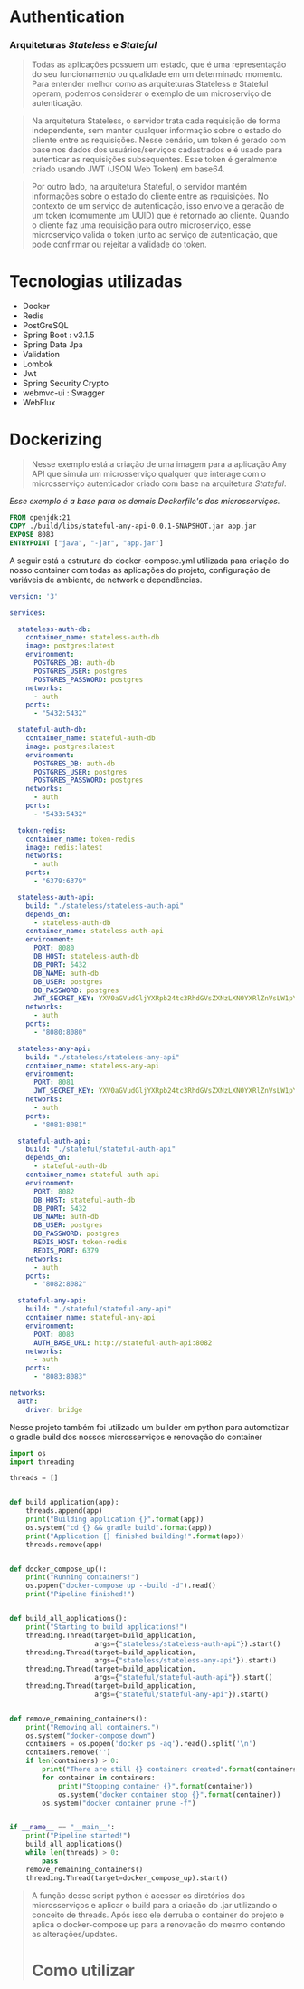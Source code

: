 # Authentication

### Arquiteturas *Stateless* e *Stateful*

>Todas as aplicações possuem um estado, que é uma representação do seu funcionamento ou qualidade em um determinado momento. Para entender melhor como as arquiteturas Stateless e Stateful operam, podemos considerar o exemplo de um microserviço de autenticação.

>Na arquitetura Stateless, o servidor trata cada requisição de forma independente, sem manter qualquer informação sobre o estado do cliente entre as requisições. Nesse cenário, um token é gerado com base nos dados dos usuários/serviços cadastrados e é usado para autenticar as requisições subsequentes. Esse token é geralmente criado usando JWT (JSON Web Token) em base64.

>Por outro lado, na arquitetura Stateful, o servidor mantém informações sobre o estado do cliente entre as requisições. No contexto de um serviço de autenticação, isso envolve a geração de um token (comumente um UUID) que é retornado ao cliente. Quando o cliente faz uma requisição para outro microserviço, esse microserviço valida o token junto ao serviço de autenticação, que pode confirmar ou rejeitar a validade do token.

# Tecnologias utilizadas
- Docker
- Redis
- PostGreSQL
- Spring Boot : v3.1.5
- Spring Data Jpa
- Validation
- Lombok
- Jwt
- Spring Security Crypto
- webmvc-ui : Swagger
- WebFlux

# Dockerizing
>Nesse exemplo está a criação de uma imagem para a aplicação Any API que simula um microsserviço qualquer que interage com o microsserviço autenticador criado com base na arquitetura *Stateful*.

*Esse exemplo é a base para os demais Dockerfile's dos microsserviços.*
```dockerfile
FROM openjdk:21
COPY ./build/libs/stateful-any-api-0.0.1-SNAPSHOT.jar app.jar
EXPOSE 8083
ENTRYPOINT ["java", "-jar", "app.jar"]
```

A seguir está a estrutura do docker-compose.yml utilizada para criação do nosso container com todas as aplicações do projeto, configuração de variáveis de ambiente, de network e dependências.
```yml
version: '3'

services:

  stateless-auth-db:
    container_name: stateless-auth-db
    image: postgres:latest
    environment:
      POSTGRES_DB: auth-db
      POSTGRES_USER: postgres
      POSTGRES_PASSWORD: postgres
    networks:
      - auth
    ports:
      - "5432:5432"

  stateful-auth-db:
    container_name: stateful-auth-db
    image: postgres:latest
    environment:
      POSTGRES_DB: auth-db
      POSTGRES_USER: postgres
      POSTGRES_PASSWORD: postgres
    networks:
      - auth
    ports:
      - "5433:5432"

  token-redis:
    container_name: token-redis
    image: redis:latest
    networks:
      - auth
    ports:
      - "6379:6379"

  stateless-auth-api:
    build: "./stateless/stateless-auth-api"
    depends_on:
      - stateless-auth-db
    container_name: stateless-auth-api
    environment:
      PORT: 8080
      DB_HOST: stateless-auth-db
      DB_PORT: 5432
      DB_NAME: auth-db
      DB_USER: postgres
      DB_PASSWORD: postgres
      JWT_SECRET_KEY: YXV0aGVudGljYXRpb24tc3RhdGVsZXNzLXN0YXRlZnVsLW1pY3Jvc2VydmljZS1jb250YWluZXI=
    networks:
      - auth
    ports:
      - "8080:8080"

  stateless-any-api:
    build: "./stateless/stateless-any-api"
    container_name: stateless-any-api
    environment:
      PORT: 8081
      JWT_SECRET_KEY: YXV0aGVudGljYXRpb24tc3RhdGVsZXNzLXN0YXRlZnVsLW1pY3Jvc2VydmljZS1jb250YWluZXI=
    networks:
      - auth
    ports:
      - "8081:8081"

  stateful-auth-api:
    build: "./stateful/stateful-auth-api"
    depends_on:
      - stateful-auth-db
    container_name: stateful-auth-api
    environment:
      PORT: 8082
      DB_HOST: stateful-auth-db
      DB_PORT: 5432
      DB_NAME: auth-db
      DB_USER: postgres
      DB_PASSWORD: postgres
      REDIS_HOST: token-redis
      REDIS_PORT: 6379
    networks:
      - auth
    ports:
      - "8082:8082"

  stateful-any-api:
    build: "./stateful/stateful-any-api"
    container_name: stateful-any-api
    environment:
      PORT: 8083
      AUTH_BASE_URL: http://stateful-auth-api:8082
    networks:
      - auth
    ports:
      - "8083:8083"

networks:
  auth:
    driver: bridge
```

Nesse projeto também foi utilizado um builder em python para automatizar o gradle build dos nossos microsserviços e renovação do container

```python
import os
import threading

threads = []


def build_application(app):
    threads.append(app)
    print("Building application {}".format(app))
    os.system("cd {} && gradle build".format(app))
    print("Application {} finished building!".format(app))
    threads.remove(app)


def docker_compose_up():
    print("Running containers!")
    os.popen("docker-compose up --build -d").read()
    print("Pipeline finished!")


def build_all_applications():
    print("Starting to build applications!")
    threading.Thread(target=build_application,
                     args={"stateless/stateless-auth-api"}).start()
    threading.Thread(target=build_application,
                     args={"stateless/stateless-any-api"}).start()
    threading.Thread(target=build_application,
                     args={"stateful/stateful-auth-api"}).start()
    threading.Thread(target=build_application,
                     args={"stateful/stateful-any-api"}).start()


def remove_remaining_containers():
    print("Removing all containers.")
    os.system("docker-compose down")
    containers = os.popen('docker ps -aq').read().split('\n')
    containers.remove('')
    if len(containers) > 0:
        print("There are still {} containers created".format(containers))
        for container in containers:
            print("Stopping container {}".format(container))
            os.system("docker container stop {}".format(container))
        os.system("docker container prune -f")


if __name__ == "__main__":
    print("Pipeline started!")
    build_all_applications()
    while len(threads) > 0:
        pass
    remove_remaining_containers()
    threading.Thread(target=docker_compose_up).start()
```
> A função desse script python é acessar os diretórios dos microsserviços e aplicar o build para a criação do .jar utilizando o conceito de threads. Após isso ele derruba o container do projeto e aplica o docker-compose up para a renovação do mesmo contendo as alterações/updates.
>
> # Como utilizar
> 
